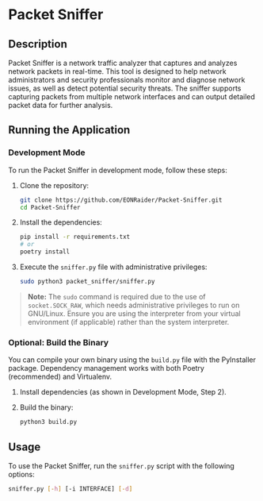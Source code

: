 # Packet Sniffer

## Description
Packet Sniffer is a network traffic analyzer that captures and analyzes network packets in real-time. This tool is designed to help network administrators and security professionals monitor and diagnose network issues, as well as detect potential security threats. The sniffer supports capturing packets from multiple network interfaces and can output detailed packet data for further analysis.

## Running the Application

### Development Mode
To run the Packet Sniffer in development mode, follow these steps:

1. Clone the repository:
    ```sh
    git clone https://github.com/EONRaider/Packet-Sniffer.git
    cd Packet-Sniffer
    ```

2. Install the dependencies:
    ```sh
    pip install -r requirements.txt
    # or
    poetry install
    ```

3. Execute the `sniffer.py` file with administrative privileges:
    ```sh
    sudo python3 packet_sniffer/sniffer.py
    ```

> **Note:** The `sudo` command is required due to the use of `socket.SOCK_RAW`, which needs administrative privileges to run on GNU/Linux. Ensure you are using the interpreter from your virtual environment (if applicable) rather than the system interpreter.

### Optional: Build the Binary
You can compile your own binary using the `build.py` file with the PyInstaller package. Dependency management works with both Poetry (recommended) and Virtualenv.

1. Install dependencies (as shown in Development Mode, Step 2).

2. Build the binary:
    ```sh
    python3 build.py
    ```

## Usage
To use the Packet Sniffer, run the `sniffer.py` script with the following options:

```sh
sniffer.py [-h] [-i INTERFACE] [-d]
